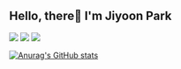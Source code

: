 ## Hello, there👋 I'm Jiyoon Park
<!--[![Hits](https://hits.seeyoufarm.com/api/count/incr/badge.svg?url=https%3A%2F%2Fgithub.com%2Fzzsza)](https://hits.seeyoufarm.com) -->

<a href="https://www.notion.so/I-m-Park-Ji-Yoon-c9cbd31ef0af4babb8faf70fdd3665ab" target="_blank"><img src="https://img.shields.io/badge/Notion-ff6694?style=flat-square&logo=Notion&logoColor=white"/></a>
<a><img src="https://img.shields.io/badge/iambatyoon@gmail.com-ba2727?style=flat-square&logo=Gmail&logoColor=white"/></a>
<a><img src="https://img.shields.io/badge/imparkjiyoon@gmail.com-ba2727?style=flat-square&logo=Gmail&logoColor=white"/></a>

[![Anurag's GitHub stats](https://github-readme-stats.vercel.app/api?username=Park-Ji-Yoon&show_icons=true&theme=buefy)](https://github.com/Park-Ji-Yoon)



<!--
**Park-Ji-Yoon/Park-Ji-Yoon** is a ✨ _special_ ✨ repository because its `README.md` (this file) appears on your GitHub profile.

<img src="https://img.shields.io/badge/Python-3766AB?style=flat-square&logo=Python&logoColor=white"/></a>
<img src="https://img.shields.io/badge/Java-ff833b?style=flat-square&logo=Java&logoColor=white"/></a>
<img src="https://img.shields.io/badge/Javascript-ffd736?style=flat-square&logo=Javascript&logoColor=white"/></a>
<img src="https://img.shields.io/badge/C-786b36?style=flat-square&logo=C&logoColor=white"/></a>

Here are some ideas to get you started:

- 🔭 I’m currently working on ...
- 🌱 I’m currently learning ...
- 👯 I’m looking to collaborate on ...
- 🤔 I’m looking for help with ...
- 💬 Ask me about ...
- 📫 How to reach me: ...
- 😄 Pronouns: ...
- ⚡ Fun fact: ...
-->
